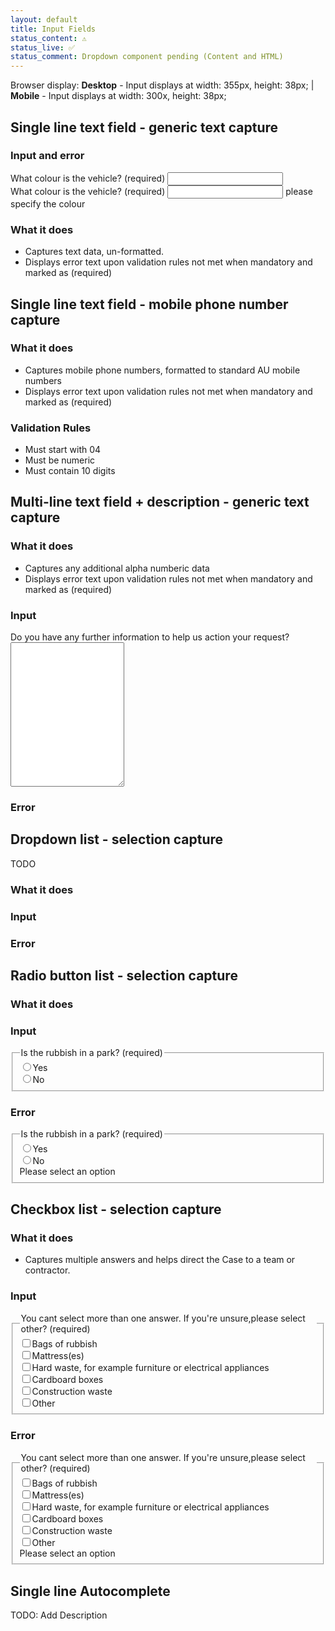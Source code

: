 ```yaml
---
layout: default
title: Input Fields
status_content: ⚠️
status_live: ✅
status_comment: Dropdown component pending (Content and HTML)
---
```


Browser display: __Desktop__ - Input displays at width: 355px, height: 38px; | __Mobile__ - Input displays at width: 300x, height: 38px;

## Single line text field - generic text capture

### Input and error


<div class="dci">
    <div class="dci-block-longer">
        <label class="font-bold"> What colour is the vehicle? </label> <label class="font-regular">(required)</label>
        <input type="text" class="dci-input-text">
    </div>
    <div class="dci-block-longer">
        <label class="font-bold"> What colour is the vehicle? </label> <label class="font-regular">(required)</label>
        <input type="text" id="test" class="dci-input-text in-error" name="query">
        <span  class="dci-validation in-error">please specify the colour</span>
    </div>
</div>  

### What it does 
- Captures text data, un-formatted.
- Displays error text upon validation rules not met when mandatory and marked as (required)

## Single line text field - mobile phone number capture

### What it does 
- Captures mobile phone numbers, formatted to standard AU mobile numbers
- Displays error text upon validation rules not met when mandatory and marked as (required)

### Validation Rules
- Must start with 04
- Must be numeric
- Must contain 10 digits

## Multi-line text field + description - generic text capture

### What it does 
- Captures any additional alpha numberic data
- Displays error text upon validation rules not met when mandatory and marked as (required)

### Input
<div class="dci">
    <label class="font-bold"> Do you have any further information to help us action your request? </label>
    <textarea class="dci-input-text" name="query" rows="15"></textarea>
</div>

### Error
## Dropdown list - selection capture
TODO
### What it does
### Input
### Error
## Radio button list - selection capture
### What it does
### Input


<div class="dci">
    <fieldset class="dci-radiobuttons">
        <legend>
            <span class="font-bold"> Is the rubbish in a park?</span>
            <span class="font-regular">(required)</span>
        </legend>
        <div class="dci-radiobutton"> <input type="radio"><label>Yes</label></div>
        <div class="dci-radiobutton"> <input type="radio"><label>No</label> </div>
    </fieldset>
</div>

### Error

<div class="dci">
    <fieldset class="dci-radiobuttons">
        <legend>
            <span class="font-bold"> Is the rubbish in a park?</span>
            <span class="font-regular">(required)</span>
        </legend>
        <div class="dci-radiobutton"> <input type="radio"><label>Yes</label></div>
        <div class="dci-radiobutton"> <input type="radio"><label>No</label> </div>
        <span class="dci-validation in-error">Please select an option</span>
    </fieldset>
</div>


## Checkbox list - selection capture
### What it does 
- Captures multiple answers and helps direct the Case to a team or contractor.

### Input
<div class="dci">
    <fieldset class="dci-checkboxes">
        <legend>
            <span class="font-bold"> You cant select more than one answer. If you're unsure,please select other?</span>
            <span class="font-regular">(required)</span>
        </legend>
        <div class="dci-checkbox"><input type="checkbox"><label>Bags of rubbish </label></div>
        <div class="dci-checkbox"><input type="checkbox"><label>Mattress(es)</label></div>
        <div class="dci-checkbox"><input type="checkbox"><label>Hard waste, for example furniture or electrical
                appliances </label></div>
        <div class="dci-checkbox"><input type="checkbox"><label>Cardboard boxes</label></div>
        <div class="dci-checkbox"><input type="checkbox"><label>Construction waste</label></div>
        <div class="dci-checkbox"><input type="checkbox"><label>Other</label></div>
    </fieldset>
</div>

### Error

<div class="dci">
    <fieldset class="dci-checkboxes">
        <legend>
            <span class="font-bold"> You cant select more than one answer. If you're unsure,please select other?</span>
            <span class="font-regular">(required)</span>
        </legend>
        <div class="dci-checkbox"><input type="checkbox"><label>Bags of rubbish </label></div>
        <div class="dci-checkbox"><input type="checkbox"><label>Mattress(es)</label></div>
        <div class="dci-checkbox"><input type="checkbox"><label>Hard waste, for example furniture or electrical
                appliances </label></div>
        <div class="dci-checkbox"><input type="checkbox"><label>Cardboard boxes</label></div>
        <div class="dci-checkbox"><input type="checkbox"><label>Construction waste</label></div>
        <div class="dci-checkbox"><input type="checkbox"><label>Other</label></div>
        <span class="dci-validation in-error">Please select an option</span>
    </fieldset>
</div>

## Single line Autocomplete

TODO: Add Description

